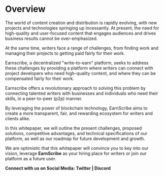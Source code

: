 # Overview

The world of content creation and distribution is rapidly evolving, with new projects and technologies springing up incessantly. At present, the need for high-quality and user-focused content that engages audiences and drives business results cannot be over-emphasized.
</br>

At the same time, writers face a range of challenges, from finding work and managing their projects to getting paid fairly for their work.
</br>

Earnscribe, a decentralized "write-to-earn" platform, seeks to address these challenges by providing a platform where writers can connect with project developers who need high-quality content, and where they can be compensated fairly for their work.
</br>

Earnscribe offers a revolutionary approach to solving this problem by connecting talented writers with businesses and individuals who need their skills, in a peer-to-peer (p2p) manner.
</br>

By leveraging the power of blockchain technology, EarnScribe aims to create a more transparent, fair, and rewarding ecosystem for writers and clients alike.
</br>

In this whitepaper, we will outline the present challenges, proposed solutions, competitive advantages, and technical specifications of our platform, as well as our roadmap for future development and growth.
</br>

We are optimistic that this whitepaper will convince you to key into our vision, leverage **EarnScribe** as your hiring place for writers or join our platform as a future user.

**Connect with us on Social Media: Twitter | Discord**
